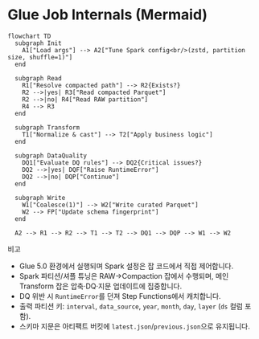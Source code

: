 # Glue Job Internals (Mermaid)

```mermaid
flowchart TD
  subgraph Init
    A1["Load args"] --> A2["Tune Spark config<br/>(zstd, partition size, shuffle=1)"]
  end

  subgraph Read
    R1["Resolve compacted path"] --> R2{Exists?}
    R2 -->|yes| R3["Read compacted Parquet"]
    R2 -->|no| R4["Read RAW partition"]
    R4 --> R3
  end

  subgraph Transform
    T1["Normalize & cast"] --> T2["Apply business logic"]
  end

  subgraph DataQuality
    DQ1["Evaluate DQ rules"] --> DQ2{Critical issues?}
    DQ2 -->|yes| DQF["Raise RuntimeError"]
    DQ2 -->|no| DQP["Continue"]
  end

  subgraph Write
    W1["Coalesce(1)"] --> W2["Write curated Parquet"]
    W2 --> FP["Update schema fingerprint"]
  end

  A2 --> R1 --> R2 --> T1 --> T2 --> DQ1 --> DQP --> W1 --> W2
```

비고

- Glue 5.0 환경에서 실행되며 Spark 설정은 잡 코드에서 직접 제어합니다.
- Spark 파티션/셔플 튜닝은 RAW→Compaction 잡에서 수행되며, 메인 Transform 잡은 압축·DQ·지문 업데이트에 집중합니다.
- DQ 위반 시 `RuntimeError`를 던져 Step Functions에서 캐치합니다.
- 출력 파티션 키: `interval`, `data_source`, `year`, `month`, `day`, `layer` (`ds` 컬럼 포함).
- 스키마 지문은 아티팩트 버킷에 `latest.json`/`previous.json`으로 유지됩니다.

```
```
